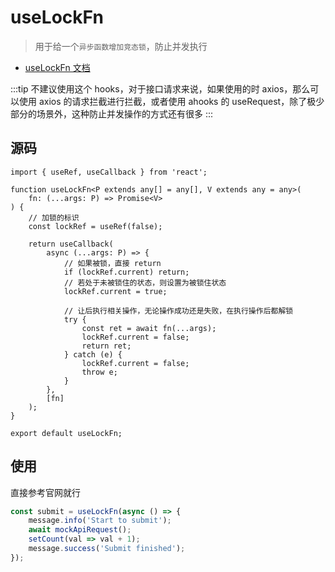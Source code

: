<!--
 * @Author: HfWang
 * @Date: 2023-06-12 09:57:21
 * @LastEditors: wanghaofeng
 * @LastEditTime: 2023-06-15 19:42:53
 * @FilePath: \code\whf-hooks-analysis\hooks\ahooks\1-09-useLockFn.md
-->

# useLockFn

> 用于给一个`异步函数增加竞态锁`，防止并发执行

- [useLockFn 文档](https://ahooks.js.org/zh-CN/hooks/use-lock-fn)

:::tip
不建议使用这个 hooks，对于接口请求来说，如果使用的时 axios，那么可以使用 axios 的请求拦截进行拦截，或者使用 ahooks 的 useRequest，除了极少部分的场景外，这种防止并发操作的方式还有很多
:::

## 源码

```ts{4,7-27}
import { useRef, useCallback } from 'react';

function useLockFn<P extends any[] = any[], V extends any = any>(
	fn: (...args: P) => Promise<V>
) {
	// 加锁的标识
	const lockRef = useRef(false);

	return useCallback(
		async (...args: P) => {
			// 如果被锁，直接 return
			if (lockRef.current) return;
			// 若处于未被锁住的状态，则设置为被锁住状态
			lockRef.current = true;

			// 让后执行相关操作，无论操作成功还是失败，在执行操作后都解锁
			try {
				const ret = await fn(...args);
				lockRef.current = false;
				return ret;
			} catch (e) {
				lockRef.current = false;
				throw e;
			}
		},
		[fn]
	);
}

export default useLockFn;
```

## 使用

直接参考官网就行

```jsx
const submit = useLockFn(async () => {
	message.info('Start to submit');
	await mockApiRequest();
	setCount(val => val + 1);
	message.success('Submit finished');
});
```
